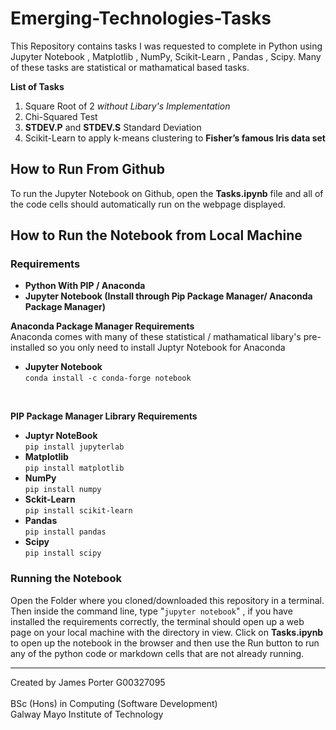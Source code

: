 # Emerging-Technologies-Tasks

This Repository contains tasks I was requested to complete in Python using Jupyter Notebook , Matplotlib , NumPy, Scikit-Learn , Pandas , Scipy.
Many of these tasks are statistical or mathamatical based tasks.

**List of Tasks**
1. Square Root of 2 *without Libary's Implementation*
2. Chi-Squared Test
3. **STDEV.P** and **STDEV.S** Standard Deviation
4. Scikit-Learn to  apply k-means  clustering  to **Fisher’s  famous  Iris  data  set**


## How to Run From Github
To run the Jupyter Notebook on Github, open the **Tasks.ipynb** file and all of the code cells should automatically run on the webpage displayed.

## How to Run the Notebook from Local Machine

### Requirements
- **Python With PIP /  Anaconda**
- **Jupyter Notebook (Install through Pip Package Manager/ Anaconda Package Manager)**

**Anaconda Package Manager Requirements**
<br>Anaconda comes with many of these statistical / mathamatical libary's pre-installed so you only need to install Juptyr Notebook for Anaconda
- **Jupyter Notebook**
<br>``` conda install -c conda-forge notebook ```
<br>

**PIP Package Manager Library Requirements**
- **Juptyr NoteBook** <br>
```pip install jupyterlab```
- **Matplotlib** <br>
```pip install matplotlib```
- **NumPy** <br>
```pip install numpy```
- **Sckit-Learn** <br>
```pip install scikit-learn```
- **Pandas**<br>
```pip install pandas```
- **Scipy**<br>
```pip install scipy```

### Running the Notebook 
Open the Folder where you cloned/downloaded this repository in a terminal.
Then inside the command line, type "```jupyter notebook```" , if you have installed the requirements correctly, the terminal should open up a web page on your local machine with the directory in view. Click on **Tasks.ipynb** to open up the notebook in the browser and then use the Run button to run any of the python code or markdown cells that are not already running.

***
Created by James Porter G00327095<br><br>
 BSc (Hons) in Computing (Software Development)
<br>Galway Mayo Institute of Technology
